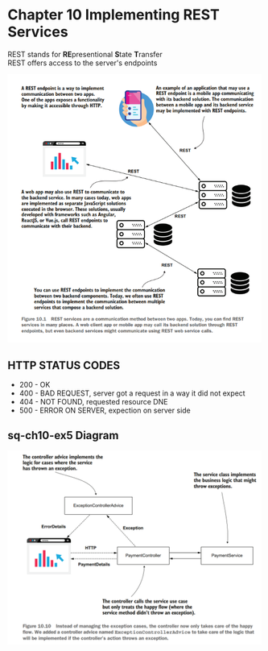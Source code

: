 # Chapter 10 Implementing REST Services

REST stands for **RE**presentional **S**tate **T**ransfer <br>
REST offers access to the server's endpoints <br>

<img src="img/REST.png">


## HTTP STATUS CODES
- 200 - OK
- 400 - BAD REQUEST, server got a request in a way it did not expect
- 404 - NOT FOUND, requested resource DNE
- 500 - ERROR ON SERVER, expection on server side

## sq-ch10-ex5 Diagram
<img src="img/ControllerIntoService.png">

